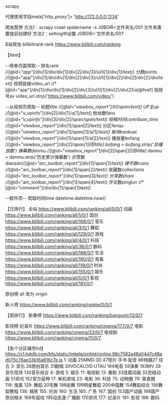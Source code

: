 scrapy

代理使用字段meta['http_proxy']= 'http://172.0.0.0:1234'

爬虫暂停
方法1：scrapy crawl spidername -s J0BDIR=文件夹名/001
    文件夹需要提前创建好
方法2：setting中设置  J0BDIR='文件夹名/001'



B站爬虫
bilibilirank   rank 
https://www.bilibili.com/ranking


【item】

--榜单页面爬取--
排名rank //*[@id="app"]/div[1]/div/div[1]/div[2]/div[3]/ul/li[1]/div[1]/text()
分数points //*[@id="app"]/div[1]/div/div[1]/div[2]/div[3]/ul/li[1]/div[2]/div[2]/div[2]/div/text()
视频链接video_url //*[@id="app"]/div[1]/div/div[1]/div[2]/div[3]/ul/li[1]/div[2]/div[2]/a[@href]
视频号av  video_url.strip('https://www.bilibili.com/video/')

--从视频页爬取--
标题title //*[@id="viewbox_report"]/h1/span/text()
UP主up //*[@id="v_upinfo"]/div[2]/div[1]/a[1]/text()
粉丝数fans //*[@id="v_upinfo"]/div[3]/div[2]/span/span/text()
投稿时间contribute_time //*[@id="viewbox_report"]/div[1]/span[2]/text()
分区fenqu //*[@id="viewbox_report"]/div[1]/span[1]/a[1]/text()
板块bankuai //*[@id="viewbox_report"]/div[1]/span[1]/a[2]/text()
播放量bofang //*[@id="viewbox_report"]/div[2]/span[1][@title]  bofang = bofang.strip('总播放数')
弹幕数danmu //*[@id="viewbox_report"]/div[2]/span[2][@title]  danmu = danmu.strip('历史累计弹幕数')
点赞数dianzan//*[@id="arc_toolbar_report"]/div[1]/span[1]/text()
硬币数coins //*[@id="arc_toolbar_report"]/div[1]/span[2]/text()
收藏数collections //*[@id="arc_toolbar_report"]/div[1]/span[3]/text()
分享数share //*[@id="arc_toolbar_report"]/div[1]/span[4]/text()
评论数pinglun //*[@id="comment"]/div/div[1]/span[1]text()

--额外项--
爬取时间time datetime.datetime.now()


【日排行】
全站 https://www.bilibili.com/ranking/all/0/0/1
动画 https://www.bilibili.com/ranking/all/1/0/1
国创 https://www.bilibili.com/ranking/all/168/0/1
音乐 https://www.bilibili.com/ranking/all/3/0/1
舞蹈 https://www.bilibili.com/ranking/all/129/0/1
游戏 https://www.bilibili.com/ranking/all/4/0/1
科技 https://www.bilibili.com/ranking/all/36/0/1
数码 https://www.bilibili.com/ranking/all/188/0/1
生活 https://www.bilibili.com/ranking/all/160/0/1
鬼畜 https://www.bilibili.com/ranking/all/119/0/1
时尚 https://www.bilibili.com/ranking/all/155/0/1
娱乐 https://www.bilibili.com/ranking/all/5/0/1
影视 https://www.bilibili.com/ranking/all/181/0/1


原创榜 all 改为 origin

新人榜 https://www.bilibili.com/ranking/rookie/0/0/1

【周排行】
新番榜 https://www.bilibili.com/ranking/bangumi/13/0/7

影视榜 
纪录片 https://www.bilibili.com/ranking/cinema/177/0/7
电影   https://www.bilibili.com/ranking/cinema/23/0/7
电视剧 https://www.bilibili.com/ranking/cinema/11/0/7

【各个分区编号tid】
https://s1.hdslb.com/bfs/static/jinkela/online/online.98c7582a48a04d7c48ad075c78ae33b16a816c7e.js
1: 动画  25MMD·3D  47短片·手书·配音  86特摄27 综合
3: 音乐  28原创音乐 31翻唱 30VOCALOID·UTAU 194电音 59演奏 193MV 29音乐现场 130音乐综合 
4: 游戏
5: 娱乐
11: 电视剧
13: 番剧 33连载动画 32完结动画 51资讯 152官方延伸
17: 单机游戏
23: 电影
36: 科技
75: 动物圈
76: 美食圈
119: 鬼畜
129: 舞蹈 20宅舞 198街舞 199明星舞蹈 200中国舞 154舞蹈综合 156舞蹈教程
138: 搞笑
155: 时尚
160: 生活
165: 广告
167: 国创 153国产动画 168国产原创相关 169布袋戏 195动态漫·广播剧 170资讯
177: 纪录片
181: 影视
188: 数码

